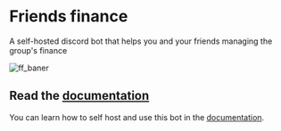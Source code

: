 # Friends finance

A self-hosted discord bot that helps you and your friends managing the group's finance

![ff_baner](https://res.cloudinary.com/dnh0go0q2/image/upload/v1676120944/ff_banner_wli1of.png)

## Read the [documentation](https://friends-finance-bot-documentation.vercel.app/)

You can learn how to self host and use this bot in the [documentation](https://friends-finance-bot-documentation.vercel.app/).